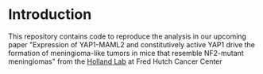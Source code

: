 # Introduction 

This repository contains code to reproduce the analysis in our upcoming paper "Expression of YAP1-MAML2 and constitutively active YAP1 drive the formation of meningioma-like tumors in mice that resemble NF2-mutant meningiomas" from the [Holland Lab](https://research.fredhutch.org/holland/en/research.html) at Fred Hutch Cancer Center
